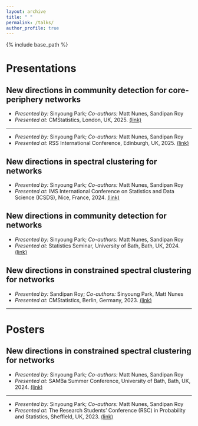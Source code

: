 ```yaml
---
layout: archive
title: " "
permalink: /talks/
author_profile: true
---
```


{% include base_path %}

# Presentations

## New directions in community detection for core-periphery networks
* *Presented by:* Sinyoung Park; *Co-authors:* Matt Nunes, Sandipan Roy
* *Presented at:* CMStatistics, London, UK, 2025. [(link)](https://www.cmstatistics.org/CFECMStatistics2025/)

----

* *Presented by:* Sinyoung Park; *Co-authors:* Matt Nunes, Sandipan Roy
* *Presented at:* RSS International Conference, Edinburgh, UK, 2025. [(link)](https://rss.org.uk/training-events/conference-2025/)


## New directions in spectral clustering for networks
* *Presented by:* Sinyoung Park; *Co-authors:* Matt Nunes, Sandipan Roy
* *Presented at:* IMS International Conference on Statistics and Data Science (ICSDS), Nice, France, 2024. [(link)](https://sites.google.com/view/ims-icsds2024/)

## New directions in community detection for networks
* *Presented by:* Sinyoung Park; *Co-authors:* Matt Nunes, Sandipan Roy
* *Presented at:* Statistics Seminar, University of Bath, Bath, UK, 2024. [(link)](https://people.bath.ac.uk/cr777/seminar.html)

## New directions in constrained spectral clustering for networks
* *Presented by:* Sandipan Roy; *Co-authors:* Sinyoung Park, Matt Nunes
* *Presented at:* CMStatistics, Berlin, Germany, 2023. [(link)](https://www.cmstatistics.org/CMStatistics2023/programme.php)

----

# Posters

## New directions in constrained spectral clustering for networks
* *Presented by:* Sinyoung Park; *Co-authors:* Matt Nunes, Sandipan Roy
* *Presented at:* SAMBa Summer Conference, University of Bath, Bath, UK, 2024. [(link)](https://people.bath.ac.uk/cb2605/SAMBaConf.html)

----

* *Presented by:* Sinyoung Park; *Co-authors:* Matt Nunes, Sandipan Roy
* *Presented at:* The Research Students’ Conference (RSC) in Probability and Statistics, Sheffield, UK, 2023. [(link)](https://sites.google.com/sheffield.ac.uk/rsc-2023/home)
